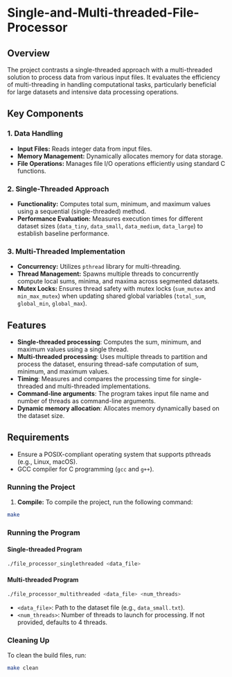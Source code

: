 # Single-and-Multi-threaded-File-Processor


## Overview

The project contrasts a single-threaded approach with a multi-threaded solution to process data from various input files. It evaluates the efficiency of multi-threading in handling computational tasks, particularly beneficial for large datasets and intensive data processing operations.

## Key Components

### 1. Data Handling

- **Input Files:** Reads integer data from input files.
- **Memory Management:** Dynamically allocates memory for data storage.
- **File Operations:** Manages file I/O operations efficiently using standard C functions.

### 2. Single-Threaded Approach

- **Functionality:** Computes total sum, minimum, and maximum values using a sequential (single-threaded) method.
- **Performance Evaluation:** Measures execution times for different dataset sizes (`data_tiny`, `data_small`, `data_medium`, `data_large`) to establish baseline performance.

### 3. Multi-Threaded Implementation

- **Concurrency:** Utilizes `pthread` library for multi-threading.
- **Thread Management:** Spawns multiple threads to concurrently compute local sums, minima, and maxima across segmented datasets.
- **Mutex Locks:** Ensures thread safety with mutex locks (`sum_mutex` and `min_max_mutex`) when updating shared global variables (`total_sum`, `global_min`, `global_max`).

## Features

- **Single-threaded processing**: Computes the sum, minimum, and maximum values using a single thread.
- **Multi-threaded processing**: Uses multiple threads to partition and process the dataset, ensuring thread-safe computation of sum, minimum, and maximum values.
- **Timing**: Measures and compares the processing time for single-threaded and multi-threaded implementations.
- **Command-line arguments**: The program takes input file name and number of threads as command-line arguments.
- **Dynamic memory allocation**: Allocates memory dynamically based on the dataset size.


## Requirements

- Ensure a POSIX-compliant operating system that supports pthreads (e.g., Linux, macOS).
- GCC compiler for C programming (`gcc` and `g++`).

### Running the Project

1. **Compile:** 
To compile the project, run the following command:

```sh
make
```

### Running the Program

#### Single-threaded Program

```sh
./file_processor_singlethreaded <data_file>
```

#### Multi-threaded Program

```sh
./file_processor_multithreaded <data_file> <num_threads>
```

- `<data_file>`: Path to the dataset file (e.g., `data_small.txt`).
- `<num_threads>`: Number of threads to launch for processing. If not provided, defaults to 4 threads.

### Cleaning Up

To clean the build files, run:

```sh
make clean
```

